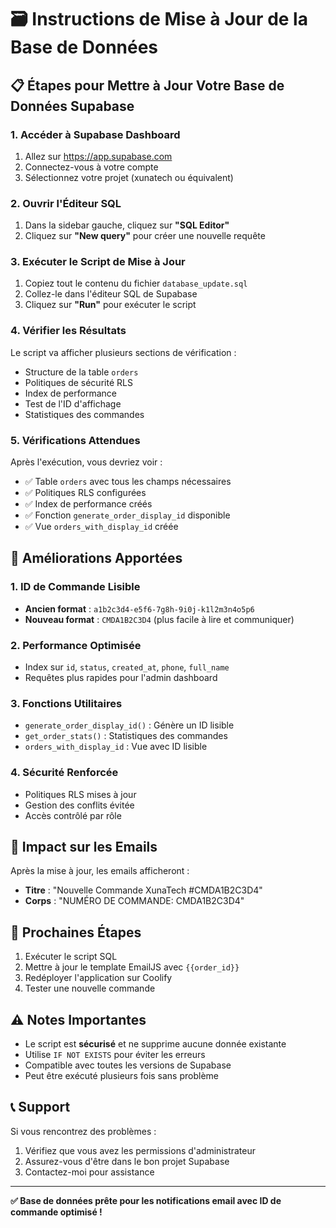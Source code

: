 # 🗃️ **Instructions de Mise à Jour de la Base de Données**

## 📋 **Étapes pour Mettre à Jour Votre Base de Données Supabase**

### 1. **Accéder à Supabase Dashboard**
1. Allez sur https://app.supabase.com
2. Connectez-vous à votre compte
3. Sélectionnez votre projet (xunatech ou équivalent)

### 2. **Ouvrir l'Éditeur SQL**
1. Dans la sidebar gauche, cliquez sur **"SQL Editor"**
2. Cliquez sur **"New query"** pour créer une nouvelle requête

### 3. **Exécuter le Script de Mise à Jour**
1. Copiez tout le contenu du fichier `database_update.sql`
2. Collez-le dans l'éditeur SQL de Supabase
3. Cliquez sur **"Run"** pour exécuter le script

### 4. **Vérifier les Résultats**
Le script va afficher plusieurs sections de vérification :
- Structure de la table `orders`
- Politiques de sécurité RLS
- Index de performance
- Test de l'ID d'affichage
- Statistiques des commandes

### 5. **Vérifications Attendues**
Après l'exécution, vous devriez voir :
- ✅ Table `orders` avec tous les champs nécessaires
- ✅ Politiques RLS configurées
- ✅ Index de performance créés
- ✅ Fonction `generate_order_display_id` disponible
- ✅ Vue `orders_with_display_id` créée

## 🔧 **Améliorations Apportées**

### **1. ID de Commande Lisible**
- **Ancien format** : `a1b2c3d4-e5f6-7g8h-9i0j-k1l2m3n4o5p6`
- **Nouveau format** : `CMDA1B2C3D4` (plus facile à lire et communiquer)

### **2. Performance Optimisée**
- Index sur `id`, `status`, `created_at`, `phone`, `full_name`
- Requêtes plus rapides pour l'admin dashboard

### **3. Fonctions Utilitaires**
- `generate_order_display_id()` : Génère un ID lisible
- `get_order_stats()` : Statistiques des commandes
- `orders_with_display_id` : Vue avec ID lisible

### **4. Sécurité Renforcée**
- Politiques RLS mises à jour
- Gestion des conflits évitée
- Accès contrôlé par rôle

## 📧 **Impact sur les Emails**
Après la mise à jour, les emails afficheront :
- **Titre** : "Nouvelle Commande XunaTech #CMDA1B2C3D4"
- **Corps** : "NUMÉRO DE COMMANDE: CMDA1B2C3D4"

## 🚀 **Prochaines Étapes**
1. Exécuter le script SQL
2. Mettre à jour le template EmailJS avec `{{order_id}}`
3. Redéployer l'application sur Coolify
4. Tester une nouvelle commande

## ⚠️ **Notes Importantes**
- Le script est **sécurisé** et ne supprime aucune donnée existante
- Utilise `IF NOT EXISTS` pour éviter les erreurs
- Compatible avec toutes les versions de Supabase
- Peut être exécuté plusieurs fois sans problème

## 📞 **Support**
Si vous rencontrez des problèmes :
1. Vérifiez que vous avez les permissions d'administrateur
2. Assurez-vous d'être dans le bon projet Supabase
3. Contactez-moi pour assistance

---
**✅ Base de données prête pour les notifications email avec ID de commande optimisé !** 